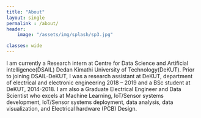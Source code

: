```yaml
---
title: "About"
layout: single
permalink : /about/
header:
    image: "/assets/img/splash/sp3.jpg"

classes: wide
---
```


I am currently a Research intern at Centre for Data Science and Artificial intelligence(DSAIL) Dedan Kimathi University of Technology(DeKUT). Prior to joining DSAIL-DeKUT, I was a research assistant at DeKUT, department of electrical and electronic engineering 2018 – 2019 and a BSc student at DeKUT, 2014-2018. I am also a Graduate Electrical  Engineer and Data Scientist who excels at Machine Learning, IoT/Sensor systems development, IoT/Sensor systems deployment, data analysis, data visualization, and Electrical hardware (PCB) Design. 
